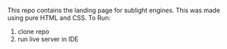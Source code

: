 This repo contains the landing page for sublight engines. This was made using pure HTML and CSS.
To Run:
  1. clone repo
  2. run live server in IDE
